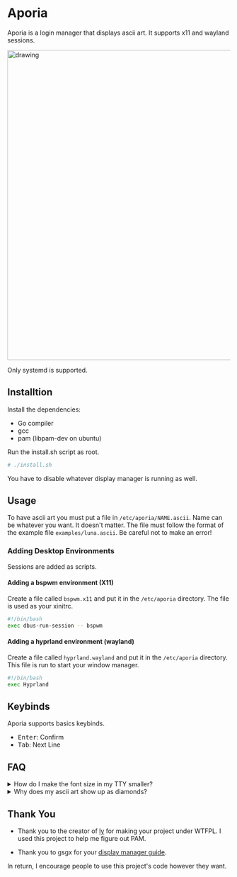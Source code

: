 # Aporia

Aporia is a login manager that displays ascii art. It supports x11 and wayland sessions.

<img src="https://github.com/Lunarmagpie/aporia/assets/65521138/3e91ac76-df08-49ea-87f5-98e4c3105058" alt="drawing" width="700"/>

Only systemd is supported.

## Installtion
Install the dependencies:
- Go compiler
- gcc
- pam (libpam-dev on ubuntu)

Run the install.sh script as root.
```sh
# ./install.sh
```

You have to disable whatever display manager is running as well.

## Usage
To have ascii art you must put a file in `/etc/aporia/NAME.ascii`. Name can be whatever you want. It doesn't matter.
The file must follow the format of the example file `examples/luna.ascii`. Be careful not to make an error!

### Adding Desktop Environments
Sessions are added as scripts.

#### Adding a bspwm environment (X11)
Create a file called `bspwm.x11` and put it in the `/etc/aporia` directory.
The file is used as your xinitrc.

```sh
#!/bin/bash
exec dbus-run-session -- bspwm
```

#### Adding a hyprland environment (wayland)
Create a file called `hyprland.wayland` and put it in the `/etc/aporia` directory.
This file is run to start your window manager.

```sh
#!/bin/bash
exec Hyprland
```

## Keybinds
Aporia supports basics keybinds.

- <kbd>Enter</kbd>: Confirm
- <kbd>Tab</kbd>: Next Line



## FAQ
<details>
<summary>How do I make the font size in my TTY smaller?</summary><br>

Edit the `FONTSIZE` variable in `/etc/default/console-setup`. I use fontzie
`16x12` on my 1920x1080 computer.
</details>

<details>
<summary>Why does my ascii art show up as diamonds?</summary><br>

The `terminus` font does not support certain braille characters. Using a different ascii art generator will likely
fix your problem.
</details>

## Thank You
- Thank you to the creator of [ly](https://github.com/FairyGlade/ly) for making your project under WTFPL.
I used this project to help me figure out PAM.

- Thank you to gsgx for your [display manager guide](https://gsgx.me/posts/how-to-write-a-display-manager/).

In return, I encourage people to use this project's code however they want.
